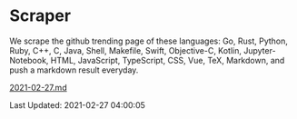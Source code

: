 # Scraper

We scrape the github trending page of these languages: Go, Rust, Python, Ruby, C++, C, Java, Shell, Makefile, Swift, Objective-C, Kotlin, Jupyter-Notebook, HTML, JavaScript, TypeScript, CSS, Vue, TeX, Markdown, and push a markdown result everyday.

[2021-02-27.md](https://github.com/yangwenmai/github-trending-backup/blob/master/2021-02-27.md)

Last Updated: 2021-02-27 04:00:05